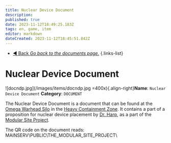 ```yaml
---
title: Nuclear Device Document
description: 
published: true
date: 2023-11-12T18:49:25.183Z
tags: en, game, item
editor: markdown
dateCreated: 2023-11-12T18:45:51.842Z
---
```


- [:arrow_backward: Back *Go back to the documents page.*](/en/game/items/documents)
{.links-list}

# Nuclear Device Document
![docndp.jpg](/images/items/docndp.jpg =400x){.align-right}**Name**: `Nuclear Device Document`
**Category**: `DOCUMENT`

The Nuclear Device Document is a document that can be found at the [Omega Warhead Silo](/en/game/rooms/warhead) in the [Heavy Containment Zone](/en/game/rooms/hcz). It contains a part of a proposition for nuclear device placement by [Dr. Harp](/en/game/rooms/doctorsquarters), as a part of the [Modular Site Project](/en/game/items/msp).

The QR code on the document reads: 
MAINSERV\PUBLIC\THE_MODULAR_SITE_PROJECT\

‎ 

‎ 

‎ 

‎ 

‎ 

‎ 

‎ 

‎ 

‎ 